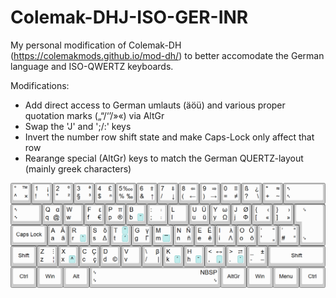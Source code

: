 # Colemak-DHJ-ISO-GER-INR
My personal modification of Colemak-DH (https://colemakmods.github.io/mod-dh/) to better accomodate the German language and ISO-QWERTZ keyboards.

Modifications:
- Add direct access to German umlauts (äöü) and various proper quotation marks („“/‘’/»«) via AltGr
- Swap the 'J' and ';/:' keys
- Invert the number row shift state and make Caps-Lock only affect that row
- Rearange special (AltGr) keys to match the German QUERTZ-layout (mainly greek characters)

![image](https://github.com/Zytrel/Colemak-DHJ-ISO-GER-INR/blob/c32b65a55afdffc1d021db136e0a22195e59bffb/colemak_dhj_iso_ger_inr.png)
